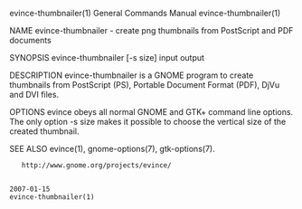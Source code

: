 evince-thumbnailer(1)                                                                    General Commands Manual                                                                    evince-thumbnailer(1)

NAME
       evince-thumbnailer - create png thumbnails from PostScript and PDF documents

SYNOPSIS
       evince-thumbnailer [-s size] input output

DESCRIPTION
       evince-thumbnailer is a GNOME program to create thumbnails from PostScript (PS), Portable Document Format (PDF), DjVu and DVI files.

OPTIONS
       evince obeys all normal GNOME and GTK+ command line options. The only option -s size makes it possible to choose the vertical size of the created thumbnail.

SEE ALSO
       evince(1), gnome-options(7), gtk-options(7).

       http://www.gnome.org/projects/evince/

                                                                                                2007-01-15                                                                          evince-thumbnailer(1)
